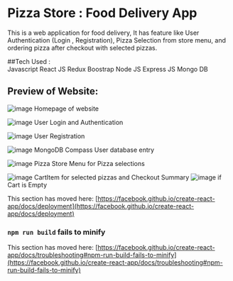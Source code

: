 # Pizza Store : Food Delivery App
This is a web application for food delivery, It has feature like User Authentication (Login , Registration), Pizza Selection from store menu, and ordering pizza after checkout with selected pizzas.<br>

##Tech Used :<br>
Javascript
React JS
Redux
Boostrap
Node JS
Express JS
Mongo DB

## Preview of Website:<br>
![image](https://github.com/Prathamesh18X/Pizza-Ordering-App/assets/109477390/fceeb843-33e7-4d85-a400-94de2b003c05)
Homepage of website

![image](https://github.com/Prathamesh18X/Pizza-Ordering-App/assets/109477390/25fad3e4-6f4e-4e45-8124-42c8c398fa7b)
User Login and Authentication

![image](https://github.com/Prathamesh18X/Pizza-Ordering-App/assets/109477390/f6383e4e-ea77-4fbb-bb94-ce66a496c803)
User Registration

![image](https://github.com/Prathamesh18X/Pizza-Ordering-App/assets/109477390/838129fa-9495-4f1a-a458-a74ebe3c319a)
MongoDB Compass User database entry

![image](https://github.com/Prathamesh18X/Pizza-Ordering-App/assets/109477390/a7833fc5-8019-45f9-842d-349396285439)
Pizza Store Menu for Pizza selections

![image](https://github.com/Prathamesh18X/Pizza-Ordering-App/assets/109477390/6ee497b5-996e-4cbe-a435-a47a7b953731)
CartItem for selected pizzas and Checkout Summary
![image](https://github.com/Prathamesh18X/Pizza-Ordering-App/assets/109477390/88554c98-4f5d-4fcd-b4aa-33aa5e85bafa)
if Cart is Empty



This section has moved here: [https://facebook.github.io/create-react-app/docs/deployment](https://facebook.github.io/create-react-app/docs/deployment)

### `npm run build` fails to minify

This section has moved here: [https://facebook.github.io/create-react-app/docs/troubleshooting#npm-run-build-fails-to-minify](https://facebook.github.io/create-react-app/docs/troubleshooting#npm-run-build-fails-to-minify)
